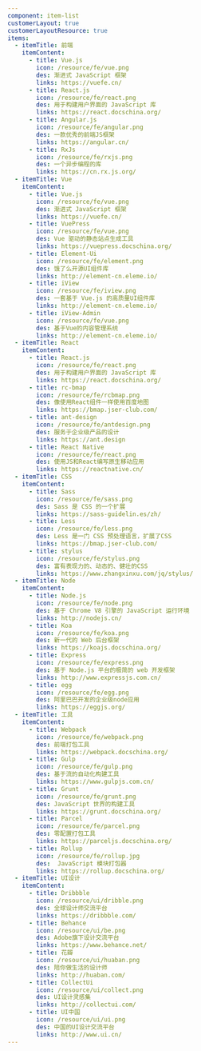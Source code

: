 ```yaml
---
component: item-list
customerLayout: true
customerLayoutResource: true
items:
  - itemTitle: 前端
    itemContent:
      - title: Vue.js
        icon: /resource/fe/vue.png
        des: 渐进式 JavaScript 框架
        links: https://vuefe.cn/
      - title: React.js
        icon: /resource/fe/react.png
        des: 用于构建用户界面的 JavaScript 库
        links: https://react.docschina.org/
      - title: Angular.js
        icon: /resource/fe/angular.png
        des: 一款优秀的前端JS框架
        links: https://angular.cn/
      - title: RxJs
        icon: /resource/fe/rxjs.png
        des: 一个异步编程的库
        links: https://cn.rx.js.org/
  - itemTitle: Vue
    itemContent:
      - title: Vue.js
        icon: /resource/fe/vue.png
        des: 渐进式 JavaScript 框架
        links: https://vuefe.cn/
      - title: VuePress
        icon: /resource/fe/vue.png
        des: Vue 驱动的静态站点生成工具
        links: https://vuepress.docschina.org/
      - title: Element-Ui
        icon: /resource/fe/element.png
        des: 饿了么开源UI组件库
        links: http://element-cn.eleme.io/
      - title: iView
        icon: /resource/fe/iview.png
        des: 一套基于 Vue.js 的高质量UI组件库
        links: http://element-cn.eleme.io/
      - title: iView-Admin
        icon: /resource/fe/vue.png
        des: 基于Vue的内容管理系统
        links: http://element-cn.eleme.io/
  - itemTitle: React
    itemContent:
      - title: React.js
        icon: /resource/fe/react.png
        des: 用于构建用户界面的 JavaScript 库
        links: https://react.docschina.org/
      - title: rc-bmap
        icon: /resource/fe/rcbmap.png
        des: 像使用React组件一样使用百度地图
        links: https://bmap.jser-club.com/
      - title: ant-design
        icon: /resource/fe/antdesign.png
        des: 服务于企业级产品的设计
        links: https://ant.design
      - title: React Native
        icon: /resource/fe/react.png
        des: 使用JS和React编写原生移动应用
        links: https://reactnative.cn/
  - itemTitle: CSS
    itemContent:
      - title: Sass
        icon: /resource/fe/sass.png
        des: Sass 是 CSS 的一个扩展
        links: https://sass-guidelin.es/zh/
      - title: Less
        icon: /resource/fe/less.png
        des: Less 是一门 CSS 预处理语言，扩展了CSS
        links: https://bmap.jser-club.com/
      - title: stylus
        icon: /resource/fe/stylus.png
        des: 富有表现力的、动态的、健壮的CSS
        links: https://www.zhangxinxu.com/jq/stylus/
  - itemTitle: Node
    itemContent:
      - title: Node.js
        icon: /resource/fe/node.png
        des: 基于 Chrome V8 引擎的 JavaScript 运行环境
        links: http://nodejs.cn/
      - title: Koa
        icon: /resource/fe/koa.png
        des: 新一代的 Web 后台框架
        links: https://koajs.docschina.org/
      - title: Express
        icon: /resource/fe/express.png
        des: 基于 Node.js 平台的极简的 web 开发框架
        links: http://www.expressjs.com.cn/
      - title: egg
        icon: /resource/fe/egg.png
        des: 阿里巴巴开发的企业级node应用
        links: https://eggjs.org/
  - itemTitle: 工具
    itemContent:
      - title: Webpack
        icon: /resource/fe/webpack.png
        des: 前端打包工具
        links: https://webpack.docschina.org/
      - title: Gulp
        icon: /resource/fe/gulp.png
        des: 基于流的自动化构建工具
        links: https://www.gulpjs.com.cn/
      - title: Grunt
        icon: /resource/fe/grunt.png
        des: JavaScript 世界的构建工具
        links: https://grunt.docschina.org/
      - title: Parcel
        icon: /resource/fe/parcel.png
        des: 零配置打包工具
        links: https://parceljs.docschina.org/
      - title: Rollup
        icon: /resource/fe/rollup.jpg
        des:  JavaScript 模块打包器
        links: https://rollup.docschina.org/
  - itemTitle: UI设计
    itemContent:
      - title: Dribbble
        icon: /resource/ui/dribble.png
        des: 全球设计师交流平台
        links: https://dribbble.com/
      - title: Behance
        icon: /resource/ui/be.png
        des: Adobe旗下设计交流平台
        links: https://www.behance.net/
      - title: 花瓣
        icon: /resource/ui/huaban.png
        des: 陪你做生活的设计师
        links: http://huaban.com/
      - title: CollectUi
        icon: /resource/ui/collect.png
        des: UI设计灵感集
        links: http://collectui.com/
      - title: UI中国
        icon: /resource/ui/ui.png
        des: 中国的UI设计交流平台
        links: http://www.ui.cn/
---
```

